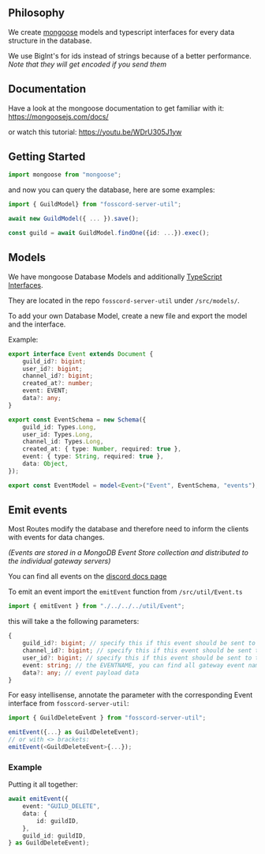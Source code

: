 ## Philosophy
We create [mongoose](http://mongoosejs.com/) models and typescript interfaces for every data structure in the database.

We use BigInt's for ids instead of strings because of a better performance. _Note that they will get encoded if you send them_

## Documentation
Have a look at the mongoose documentation to get familiar with it: https://mongoosejs.com/docs/

or watch this tutorial: https://youtu.be/WDrU305J1yw

## Getting Started
```ts
import mongoose from "mongoose";
```
and now you can query the database, here are some examples:
```ts
import { GuildModel} from "fosscord-server-util";

await new GuildModel({ ... }).save();

const guild = await GuildModel.findOne({id: ...}).exec();
```

## Models
We have mongoose Database Models and additionally [TypeScript Interfaces](https://www.typescriptlang.org/docs/handbook/interfaces.html).

They are located in the repo ``fosscord-server-util`` under ``/src/models/``.

To add your own Database Model, create a new file and export the model and the interface.

Example:
```ts
export interface Event extends Document {
	guild_id?: bigint;
	user_id?: bigint;
	channel_id?: bigint;
	created_at?: number;
	event: EVENT;
	data?: any;
}

export const EventSchema = new Schema({
	guild_id: Types.Long,
	user_id: Types.Long,
	channel_id: Types.Long,
	created_at: { type: Number, required: true },
	event: { type: String, required: true },
	data: Object,
});

export const EventModel = model<Event>("Event", EventSchema, "events");
```


## Emit events
Most Routes modify the database and therefore need to inform the clients with events for data changes.

_(Events are stored in a MongoDB Event Store collection and distributed to the individual gateway servers)_

You can find all events on the [discord docs page](https://discord.com/developers/docs/topics/gateway#commands-and-events)

To emit an event import the ``emitEvent`` function from ``/src/util/Event.ts``
```ts
import { emitEvent } from "./../../../util/Event";
```
this will take a the following parameters:
```ts
{
	guild_id?: bigint; // specify this if this event should be sent to all guild members
	channel_id?: bigint; // specify this if this event should be sent to all channel members (e.g. group dm)
	user_id?: bigint; // specify this if this event should be sent to the specific user
	event: string; // the EVENTNAME, you can find all gateway event names in the fosscord-server-util Events file
	data?: any; // event payload data
}
```

For easy intellisense, annotate the parameter with the corresponding Event interface from ``fosscord-server-util``:
```ts
import { GuildDeleteEvent } from "fosscord-server-util";

emitEvent({...} as GuildDeleteEvent);
// or with <> brackets:
emitEvent(<GuildDeleteEvent>{...});
```

### Example
Putting it all together:
```ts
await emitEvent({
	event: "GUILD_DELETE",
	data: {
		id: guildID,
	},
	guild_id: guildID,
} as GuildDeleteEvent);
```